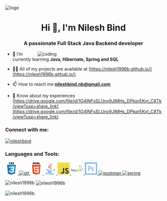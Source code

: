 ![logo](https://drive.google.com/file/d/1wuyX2YwaO790pAKj8JI_idsIyy4rRwHh/view?usp=sharing)

<h1 align="center">Hi 👋, I'm Nilesh Bind</h1>
<h3 align="center">A passionate Full Stack Java Backend developer</h3>

<img align="right" alt="coding" width="400" src = "https://user-images.githubusercontent.com/55389276/140866485-8fb1c876-9a8f-4d6a-98dc-08c4981eaf70.gif">

- 🌱 I’m currently learning **Java, Hibernate, Spring and SQL**

- 👨‍💻 All of my projects are available at [https://nilesh1996b.github.io/](https://nilesh1996b.github.io/)

- 📫 How to reach me **nileshbind.nb@gmail.com**

- 📄 Know about my experiences [https://drive.google.com/file/d/1G4INFsSLUnx9JlMHs_DPkqrEKvt_C8Tk/view?usp=share_link](https://drive.google.com/file/d/1G4INFsSLUnx9JlMHs_DPkqrEKvt_C8Tk/view?usp=share_link)

<h3 align="left">Connect with me:</h3>
<p align="left">
<a href="https://linkedin.com/in/nileshbind" target="blank"><img align="center" src="https://raw.githubusercontent.com/rahuldkjain/github-profile-readme-generator/master/src/images/icons/Social/linked-in-alt.svg" alt="nileshbind" height="30" width="40" /></a>
</p>

<h3 align="left">Languages and Tools:</h3>
<p align="left"> <a href="https://www.w3schools.com/css/" target="_blank" rel="noreferrer"> <img src="https://raw.githubusercontent.com/devicons/devicon/master/icons/css3/css3-original-wordmark.svg" alt="css3" width="40" height="40"/> </a> <a href="https://git-scm.com/" target="_blank" rel="noreferrer"> <img src="https://www.vectorlogo.zone/logos/git-scm/git-scm-icon.svg" alt="git" width="40" height="40"/> </a> <a href="https://www.w3.org/html/" target="_blank" rel="noreferrer"> <img src="https://raw.githubusercontent.com/devicons/devicon/master/icons/html5/html5-original-wordmark.svg" alt="html5" width="40" height="40"/> </a> <a href="https://www.java.com" target="_blank" rel="noreferrer"> <img src="https://raw.githubusercontent.com/devicons/devicon/master/icons/java/java-original.svg" alt="java" width="40" height="40"/> </a> <a href="https://developer.mozilla.org/en-US/docs/Web/JavaScript" target="_blank" rel="noreferrer"> <img src="https://raw.githubusercontent.com/devicons/devicon/master/icons/javascript/javascript-original.svg" alt="javascript" width="40" height="40"/> </a> <a href="https://www.mysql.com/" target="_blank" rel="noreferrer"> <img src="https://raw.githubusercontent.com/devicons/devicon/master/icons/mysql/mysql-original-wordmark.svg" alt="mysql" width="40" height="40"/> </a> <a href="https://www.photoshop.com/en" target="_blank" rel="noreferrer"> <img src="https://raw.githubusercontent.com/devicons/devicon/master/icons/photoshop/photoshop-line.svg" alt="photoshop" width="40" height="40"/> </a> <a href="https://postman.com" target="_blank" rel="noreferrer"> <img src="https://www.vectorlogo.zone/logos/getpostman/getpostman-icon.svg" alt="postman" width="40" height="40"/> </a> <a href="https://spring.io/" target="_blank" rel="noreferrer"> <img src="https://www.vectorlogo.zone/logos/springio/springio-icon.svg" alt="spring" width="40" height="40"/> </a> </p>

<p><img align="left" src="https://github-readme-stats.vercel.app/api/top-langs?username=nilesh1996b&show_icons=true&locale=en&layout=compact" alt="nilesh1996b" /></p>

<p>&nbsp;<img align="center" src="https://github-readme-stats.vercel.app/api?username=nilesh1996b&show_icons=true&locale=en" alt="nilesh1996b" /></p>

<p><img align="center" src="https://github-readme-streak-stats.herokuapp.com/?user=nilesh1996b&" alt="nilesh1996b" /></p>
